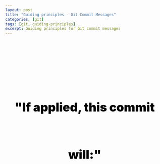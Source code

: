 ```yaml
---
layout: post
title: "Guiding principles - Git Commit Messages"
categories: [git]
tags: [git, guiding-principles]
excerpt: Guiding principles for Git commit messages
---
```


<p class="hide">Guiding principles for git commit messages.</p>

<p class="center-large">"If applied, this commit will:"</p>

<p class="hide">cite: Stylesheet and guiding principle thought and obtained from - <a href="code.mendhak.com" target="_blank">Mendhak</a>. Thanks TAFFLES!</p>
<p class="hide">cite: Original git commit message rule obtained from <a href="https://chris.beams.io/posts/git-commit/" target="_blank">Chris Beams</a>.</p>

<style type="text/css">
    .center-large {
        display: block;
        margin-top: 30% !important;
        margin-left: auto;
        margin-right: auto;
        line-height: 150px;
        text-align: center;
        top: 75%;
        font-size: 270%;
        width: 100%;
        color: rgb(0,0,0);
        font-weight: 900;
    }

    .hide { 
        display: none;
    }
</style>
